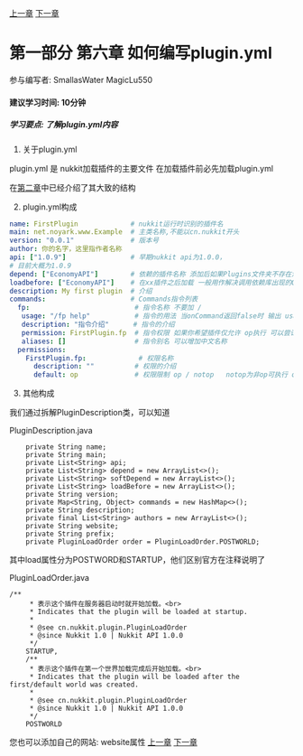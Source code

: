 [上一章](第五章*如何使用配置文件.md) [下一章](第七章*PluginBase类.md)
# 第一部分 第六章 如何编写plugin.yml
参与编写者: SmallasWater MagicLu550
#### 建议学习时间: 10分钟
##### 学习要点: 了解plugin.yml内容

1. 关于plugin.yml

plugin.yml 是 nukkit加载插件的主要文件 在加载插件前必先加载plugin.yml

在[第二章](第二章*插件要素.md)中已经介绍了其大致的结构

2. plugin.yml构成

```yaml
name: FirstPlugin             # nukkit运行时识别的插件名
main: net.noyark.www.Example  # 主类名称,不能以cn.nukkit开头
version: "0.0.1"              # 版本号
author: 你的名字，这里指作者名称
api: ["1.0.9"]                # 早期nukkit api为1.0.0，
# 目前大概为1.0.9
depend: ["EconomyAPI"]        # 依赖的插件名称 添加后如果Plugins文件夹不存在添加的插件则关闭本插件
loadbefore: ["EconomyAPI"]    # 在xx插件之后加载 一般用作解决调用依赖库出现的ClassCastExpection
description: My first plugin  # 介绍
commands:                     # Commands指令列表 
  fp:                          # 指令名称 不要加 / 
   usage: "/fp help"           # 指令的用法 当onCommand返回false时 输出 usage内容
   description: "指令介绍"      # 指令的介绍
   permission: FirstPlugin.fp  # 指令权限 如果你希望插件仅允许 op执行 可以尝试这个
   aliases: []                 # 指令别名 可以增加中文名称
  permissions:
    FirstPlugin.fp:             # 权限名称
      description: ""          # 权限的介绍
      default: op              # 权限限制 op / notop   notop为非op可执行 op 为仅限op执行
```
3. 其他构成

我们通过拆解PluginDescription类，可以知道

PluginDescription.java
```
    private String name;
    private String main;
    private List<String> api;
    private List<String> depend = new ArrayList<>();
    private List<String> softDepend = new ArrayList<>();
    private List<String> loadBefore = new ArrayList<>();
    private String version;
    private Map<String, Object> commands = new HashMap<>();
    private String description;
    private final List<String> authors = new ArrayList<>();
    private String website;
    private String prefix;
    private PluginLoadOrder order = PluginLoadOrder.POSTWORLD;
```
其中load属性分为POSTWORD和STARTUP，他们区别官方在注释说明了

PluginLoadOrder.java
```
/**
     * 表示这个插件在服务器启动时就开始加载。<br>
     * Indicates that the plugin will be loaded at startup.
     *
     * @see cn.nukkit.plugin.PluginLoadOrder
     * @since Nukkit 1.0 | Nukkit API 1.0.0
     */
    STARTUP,
    /**
     * 表示这个插件在第一个世界加载完成后开始加载。<br>
     * Indicates that the plugin will be loaded after the first/default world was created.
     *
     * @see cn.nukkit.plugin.PluginLoadOrder
     * @since Nukkit 1.0 | Nukkit API 1.0.0
     */
    POSTWORLD
```

您也可以添加自己的网站: website属性
[上一章](第五章*如何使用配置文件.md) [下一章](第七章*PluginBase类.md)
